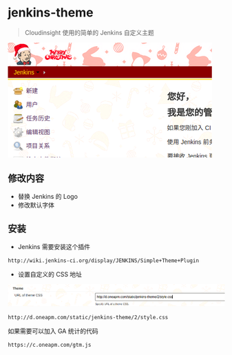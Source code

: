 # jenkins-theme

> Cloudinsight 使用的简单的 Jenkins 自定义主题

![截图](./screenshot.png)

## 修改内容

- 替换 Jenkins 的 Logo
- 修改默认字体

## 安装

- Jenkins 需要安装这个插件

```
http://wiki.jenkins-ci.org/display/JENKINS/Simple+Theme+Plugin
```

- 设置自定义的 CSS 地址

![配置界面](./plugin_settings.png)

```
http://d.oneapm.com/static/jenkins-theme/2/style.css
```

如果需要可以加入 GA 统计的代码

```
https://c.oneapm.com/gtm.js
```
